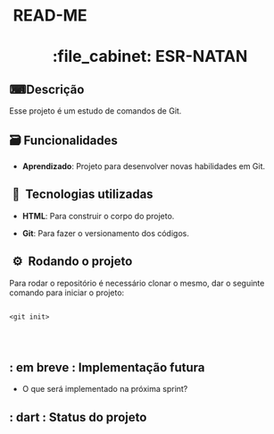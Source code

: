 #  READ-ME

<h1 align="center">:file_cabinet: ESR-NATAN</h1>




## ⌨Descrição  




Esse projeto é um estudo de comandos de Git.




## 🗃 Funcionalidades

* <b>Aprendizado</b>: Projeto para desenvolver novas habilidades em Git.



##  🔗  Tecnologias utilizadas

* <b>HTML</b>: Para construir o corpo do projeto.

* <b>Git</b>: Para fazer o versionamento dos códigos.




##  ⚙  Rodando o projeto

Para rodar o repositório é necessário clonar o mesmo, dar o seguinte comando para iniciar o projeto:

```

<git init>




```




## : em breve : Implementação futura

* O que será implementado na próxima sprint?




## : dart : Status do projeto